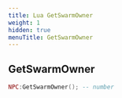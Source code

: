 ```yaml
---
title: Lua GetSwarmOwner
weight: 1
hidden: true
menuTitle: GetSwarmOwner
---
```

## GetSwarmOwner
```lua
NPC:GetSwarmOwner(); -- number
```